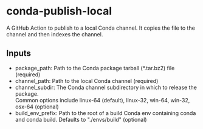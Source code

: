 # conda-publish-local
A GitHub Action to publish to a local Conda channel.  It copies the file to the channel and 
then indexes the channel.

## Inputs

- package_path: Path to the Conda package tarball (*.tar.bz2) file (required)
- channel_path: Path to the local Conda channel (required)
- channel_subdir: The Conda channel subdirectory in which to release the package.  
  Common options include linux-64 (default), linux-32, win-64, win-32, osx-64 (optional)
- build_env_prefix: Path to the root of a build Conda env containing conda and conda build.  Defaults to 
  "./envs/build" (optional)
